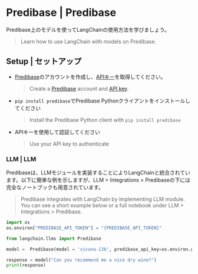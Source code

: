 # Predibase | Predibase

Predibase上のモデルを使ってLangChainの使用方法を学びましょう。

> Learn how to use LangChain with models on Predibase.

## Setup | セットアップ

* [Predibase](https://predibase.com/)のアカウントを作成し、[APIキー](https://docs.predibase.com/sdk-guide/intro)を取得してください。
  > Create a [Predibase](https://predibase.com/) account and [API key](https://docs.predibase.com/sdk-guide/intro).
* `pip install predibase`でPredibase Pythonクライアントをインストールしてください
  > Install the Predibase Python client with `pip install predibase`
* APIキーを使用して認証してください
  > Use your API key to authenticate

### LLM | LLM

Predibaseは、LLMモジュールを実装することによりLangChainと統合されています。以下に簡単な例を示しますが、LLM > Integrations > Predibaseの下には完全なノートブックも用意されています。

> Predibase integrates with LangChain by implementing LLM module. You can see a short example below or a full notebook under LLM > Integrations > Predibase.

```python
import os
os.environ["PREDIBASE_API_TOKEN"] = "{PREDIBASE_API_TOKEN}"

from langchain.llms import Predibase

model =  Predibase(model = 'vicuna-13b', predibase_api_key=os.environ.get('PREDIBASE_API_TOKEN'))

response = model("Can you recommend me a nice dry wine?")
print(response)
```
